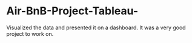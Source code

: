 # Air-BnB-Project-Tableau-
Visualized the data and presented it on a dashboard.
It was a very good project to work on.

